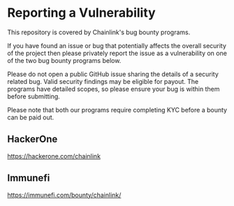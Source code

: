 # Reporting a Vulnerability

This repository is covered by Chainlink's bug bounty programs. 

If you have found an issue or bug that potentially affects the overall security of the project then please privately report the issue as a vulnerability on one of the two bug bounty programs below. 

Please do not open a public GitHub issue sharing the details of a security related bug. Valid security findings may be eligible for payout. The programs have detailed scopes, so please ensure your bug is within them before submitting.

Please note that both our programs require completing KYC before a bounty can be paid out.

## HackerOne
https://hackerone.com/chainlink

## Immunefi
https://immunefi.com/bounty/chainlink/
